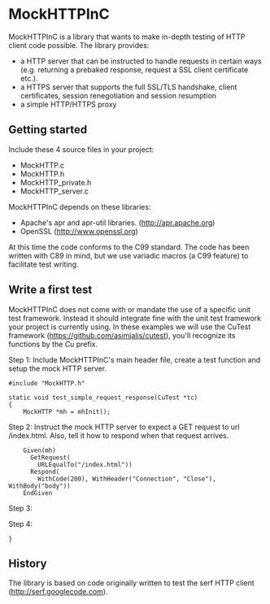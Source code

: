 MockHTTPInC
===========

MockHTTPInC is a library that wants to make in-depth testing of HTTP client code possible. The library provides:
- a HTTP server that can be instructed to handle requests in certain ways (e.g. returning a prebaked response, request a SSL client certificate etc.).
- a HTTPS server that supports the full SSL/TLS handshake, client certificates, session renegotiation and session resumption
- a simple HTTP/HTTPS proxy 

Getting started
---------------

Include these 4 source files in your project:
- MockHTTP.c
- MockHTTP.h
- MockHTTP_private.h
- MockHTTP_server.c

MockHTTPInC depends on these libraries:
- Apache's apr and apr-util libraries. (http://apr.apache.org)
- OpenSSL (http://www.openssl.org)

At this time the code conforms to the C99 standard. The code has been written with C89 in mind, but we use variadic macros (a C99 feature) to facilitate test writing.

Write a first test
------------------

MockHTTPInC does not come with or mandate the use of a specific unit test framework. Instead it should integrate fine with the unit test framework your project is currently using. In these examples we will use the CuTest framework (https://github.com/asimjalis/cutest), you'll recognize its functions by the *Cu* prefix.


Step 1: Include MockHTTPInC's main header file, create a test function and setup the mock HTTP server.

    #include "MockHTTP.h"

    static void test_simple_request_response(CuTest *tc)
    {
        MockHTTP *mh = mhInit();

Step 2: Instruct the mock HTTP server to expect a GET request to url /index.html. Also, tell it how to respond when that request arrives.

        Given(mh)
          GetRequest(
            URLEqualTo("/index.html"))
          Respond(
            WithCode(200), WithHeader("Connection", "Close"), WithBody("body"))
        EndGiven

Step 3: 



Step 4:

    }

History
-------

The library is based on code originally written to test the serf HTTP client (http://serf.googlecode.com). 
